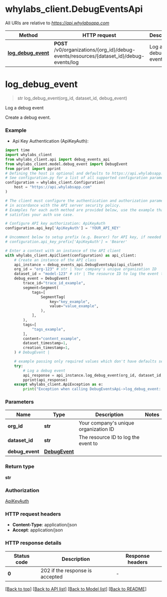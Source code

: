 # whylabs_client.DebugEventsApi

All URIs are relative to *https://api.whylabsapp.com*

Method | HTTP request | Description
------------- | ------------- | -------------
[**log_debug_event**](DebugEventsApi.md#log_debug_event) | **POST** /v0/organizations/{org_id}/debug-events/resources/{dataset_id}/debug-events/log | Log a debug event


# **log_debug_event**
> str log_debug_event(org_id, dataset_id, debug_event)

Log a debug event

Create a debug event.         

### Example

* Api Key Authentication (ApiKeyAuth):

```python
import time
import whylabs_client
from whylabs_client.api import debug_events_api
from whylabs_client.model.debug_event import DebugEvent
from pprint import pprint
# Defining the host is optional and defaults to https://api.whylabsapp.com
# See configuration.py for a list of all supported configuration parameters.
configuration = whylabs_client.Configuration(
    host = "https://api.whylabsapp.com"
)

# The client must configure the authentication and authorization parameters
# in accordance with the API server security policy.
# Examples for each auth method are provided below, use the example that
# satisfies your auth use case.

# Configure API key authorization: ApiKeyAuth
configuration.api_key['ApiKeyAuth'] = 'YOUR_API_KEY'

# Uncomment below to setup prefix (e.g. Bearer) for API key, if needed
# configuration.api_key_prefix['ApiKeyAuth'] = 'Bearer'

# Enter a context with an instance of the API client
with whylabs_client.ApiClient(configuration) as api_client:
    # Create an instance of the API class
    api_instance = debug_events_api.DebugEventsApi(api_client)
    org_id = "org-123" # str | Your company's unique organization ID
    dataset_id = "model-123" # str | The resource ID to log the event to
    debug_event = DebugEvent(
        trace_id="trace_id_example",
        segment=Segment(
            tags=[
                SegmentTag(
                    key="key_example",
                    value="value_example",
                ),
            ],
        ),
        tags=[
            "tags_example",
        ],
        content="content_example",
        dataset_timestamp=1,
        creation_timestamp=1,
    ) # DebugEvent | 

    # example passing only required values which don't have defaults set
    try:
        # Log a debug event
        api_response = api_instance.log_debug_event(org_id, dataset_id, debug_event)
        pprint(api_response)
    except whylabs_client.ApiException as e:
        print("Exception when calling DebugEventsApi->log_debug_event: %s\n" % e)
```


### Parameters

Name | Type | Description  | Notes
------------- | ------------- | ------------- | -------------
 **org_id** | **str**| Your company&#39;s unique organization ID |
 **dataset_id** | **str**| The resource ID to log the event to |
 **debug_event** | [**DebugEvent**](DebugEvent.md)|  |

### Return type

**str**

### Authorization

[ApiKeyAuth](../README.md#ApiKeyAuth)

### HTTP request headers

 - **Content-Type**: application/json
 - **Accept**: application/json


### HTTP response details

| Status code | Description | Response headers |
|-------------|-------------|------------------|
**0** | 202 if the response is accepted |  -  |

[[Back to top]](#) [[Back to API list]](../README.md#documentation-for-api-endpoints) [[Back to Model list]](../README.md#documentation-for-models) [[Back to README]](../README.md)

